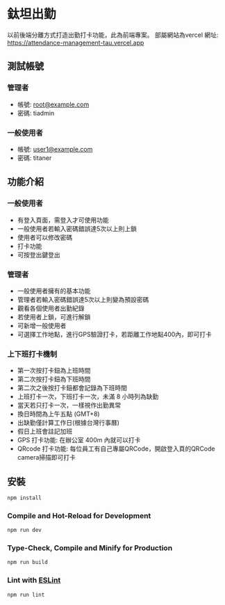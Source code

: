 # 鈦坦出勤
以前後端分離方式打造出勤打卡功能，此為前端專案。
部屬網站為vercel 網址: https://attendance-management-tau.vercel.app

## 測試帳號
### 管理者
- 帳號: root@example.com
- 密碼: tiadmin
### 一般使用者
- 帳號: user1@example.com
- 密碼: titaner

## 功能介紹
### 一般使用者
 - 有登入頁面，需登入才可使用功能
 - 一般使用者若輸入密碼錯誤達5次以上則上鎖
 - 使用者可以修改密碼
 - 打卡功能
 - 可按登出鍵登出
### 管理者
 - 一般使用者擁有的基本功能
 - 管理者若輸入密碼錯誤達5次以上則變為預設密碼
 - 觀看各個使用者出勤紀錄
 - 若使用者上鎖，可進行解鎖
 - 可新增一般使用者
 - 可選擇工作地點，進行GPS驗證打卡，若距離工作地點400內，即可打卡
 ### 上下班打卡機制
 - 第一次按打卡鈕為上班時間
 - 第二次按打卡鈕為下班時間
 - 第二次之後按打卡鈕都會記錄為下班時間
 - 上班打卡一次，下班打卡一次，未滿 8 小時列為缺勤
 - 當天若只打卡一次，一樣視作出勤異常
 - 換日時間為上午五點 (GMT+8)
 - 出缺勤僅計算工作日(根據台灣行事曆)
 - 假日上班會註記加班
 - GPS 打卡功能: 在辦公室 400m 內就可以打卡
 - QRcode 打卡功能: 每位員工有自己專屬QRCode，開啟登入頁的QRCode camera掃描即可打卡

## 安裝

```sh
npm install
```

### Compile and Hot-Reload for Development

```sh
npm run dev
```

### Type-Check, Compile and Minify for Production

```sh
npm run build
```

### Lint with [ESLint](https://eslint.org/)

```sh
npm run lint
```

